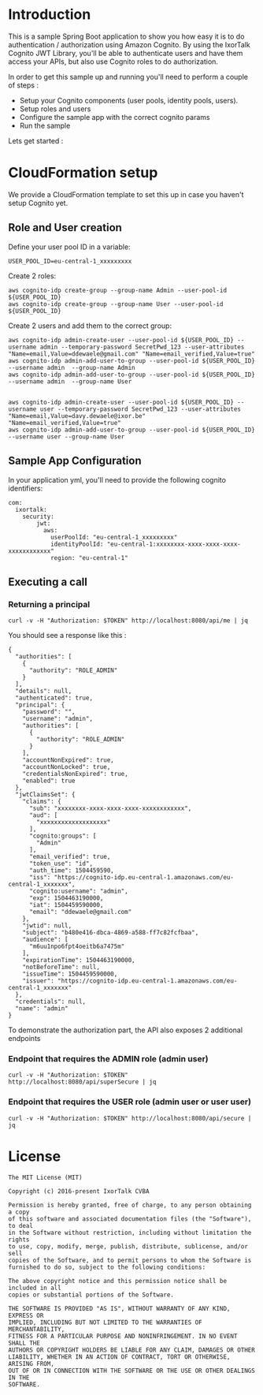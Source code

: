 # Introduction

This is a sample Spring Boot application to show you how easy it is to do authentication / authorization using Amazon Cognito.
By using the IxorTalk Cognito JWT Library, you'll be able to authenticate users and have them access your APIs, but also use
Cognito roles to do authorization.

In order to get this sample up and running you'll need to perform a couple of steps :

- Setup your Cognito components (user pools, identity pools, users).
- Setup roles and users
- Configure the sample app with the correct cognito params
- Run the sample

Lets get started :

# CloudFormation setup

We provide a CloudFormation template to set this up in case you haven't setup Cognito yet.

## Role and User creation

Define your user pool ID in a variable:
```
USER_POOL_ID=eu-central-1_xxxxxxxxx
```

Create 2 roles:
```
aws cognito-idp create-group --group-name Admin --user-pool-id ${USER_POOL_ID}
aws cognito-idp create-group --group-name User --user-pool-id ${USER_POOL_ID}
```

Create 2 users and add them to the correct group:
```
aws cognito-idp admin-create-user --user-pool-id ${USER_POOL_ID} --username admin --temporary-password SecretPwd_123 --user-attributes "Name=email,Value=ddewaele@gmail.com" "Name=email_verified,Value=true"
aws cognito-idp admin-add-user-to-group --user-pool-id ${USER_POOL_ID} --username admin  --group-name Admin
aws cognito-idp admin-add-user-to-group --user-pool-id ${USER_POOL_ID} --username admin  --group-name User


aws cognito-idp admin-create-user --user-pool-id ${USER_POOL_ID} --username user --temporary-password SecretPwd_123 --user-attributes "Name=email,Value=davy.dewaele@ixor.be" "Name=email_verified,Value=true"
aws cognito-idp admin-add-user-to-group --user-pool-id ${USER_POOL_ID} --username user --group-name User

```

## Sample App Configuration

In your application yml, you'll need to provide the following cognito identifiers:

```
com:
  ixortalk:
    security:
        jwt:
          aws:
            userPoolId: "eu-central-1_xxxxxxxxx"
            identityPoolId: "eu-central-1:xxxxxxxx-xxxx-xxxx-xxxx-xxxxxxxxxxxx"
            region: "eu-central-1"
```            


## Executing a call 

### Returning a principal

```
curl -v -H "Authorization: $TOKEN" http://localhost:8080/api/me | jq
```

You should see a response like this :

```
{
  "authorities": [
    {
      "authority": "ROLE_ADMIN"
    }
  ],
  "details": null,
  "authenticated": true,
  "principal": {
    "password": "",
    "username": "admin",
    "authorities": [
      {
        "authority": "ROLE_ADMIN"
      }
    ],
    "accountNonExpired": true,
    "accountNonLocked": true,
    "credentialsNonExpired": true,
    "enabled": true
  },
  "jwtClaimsSet": {
    "claims": {
      "sub": "xxxxxxxx-xxxx-xxxx-xxxx-xxxxxxxxxxxx",
      "aud": [
        "xxxxxxxxxxxxxxxxxxx"
      ],
      "cognito:groups": [
        "Admin"
      ],
      "email_verified": true,
      "token_use": "id",
      "auth_time": 1504459590,
      "iss": "https://cognito-idp.eu-central-1.amazonaws.com/eu-central-1_xxxxxxx",
      "cognito:username": "admin",
      "exp": 1504463190000,
      "iat": 1504459590000,
      "email": "ddewaele@gmail.com"
    },
    "jwtid": null,
    "subject": "b480e416-dbca-4869-a588-ff7c82fcfbaa",
    "audience": [
      "m6uu1npo6fpt4oeitb6a7475m"
    ],
    "expirationTime": 1504463190000,
    "notBeforeTime": null,
    "issueTime": 1504459590000,
    "issuer": "https://cognito-idp.eu-central-1.amazonaws.com/eu-central-1_xxxxxxx"
  },
  "credentials": null,
  "name": "admin"
}

```

To demonstrate the authorization part, the API also exposes 2 additional endpoints


### Endpoint that requires the ADMIN role (admin user)
```
curl -v -H "Authorization: $TOKEN" http://localhost:8080/api/superSecure | jq
```

### Endpoint that requires the USER role (admin user or user user)
```
curl -v -H "Authorization: $TOKEN" http://localhost:8080/api/secure | jq
```

# License

```
The MIT License (MIT)

Copyright (c) 2016-present IxorTalk CVBA

Permission is hereby granted, free of charge, to any person obtaining a copy
of this software and associated documentation files (the "Software"), to deal
in the Software without restriction, including without limitation the rights
to use, copy, modify, merge, publish, distribute, sublicense, and/or sell
copies of the Software, and to permit persons to whom the Software is
furnished to do so, subject to the following conditions:

The above copyright notice and this permission notice shall be included in all
copies or substantial portions of the Software.

THE SOFTWARE IS PROVIDED "AS IS", WITHOUT WARRANTY OF ANY KIND, EXPRESS OR
IMPLIED, INCLUDING BUT NOT LIMITED TO THE WARRANTIES OF MERCHANTABILITY,
FITNESS FOR A PARTICULAR PURPOSE AND NONINFRINGEMENT. IN NO EVENT SHALL THE
AUTHORS OR COPYRIGHT HOLDERS BE LIABLE FOR ANY CLAIM, DAMAGES OR OTHER
LIABILITY, WHETHER IN AN ACTION OF CONTRACT, TORT OR OTHERWISE, ARISING FROM,
OUT OF OR IN CONNECTION WITH THE SOFTWARE OR THE USE OR OTHER DEALINGS IN THE
SOFTWARE.
```



